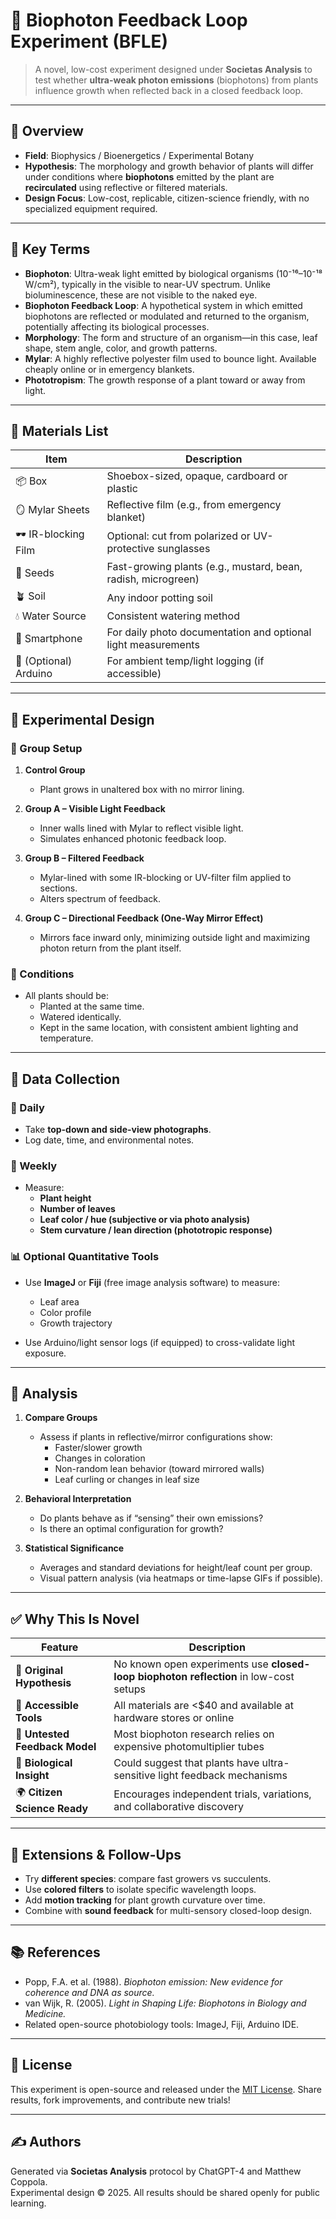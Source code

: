 
# 🌱 Biophoton Feedback Loop Experiment (BFLE)

> A novel, low-cost experiment designed under **Societas Analysis** to test whether **ultra-weak photon emissions** (biophotons) from plants influence growth when reflected back in a closed feedback loop.

---

## 🧠 Overview

- **Field**: Biophysics / Bioenergetics / Experimental Botany  
- **Hypothesis**: The morphology and growth behavior of plants will differ under conditions where **biophotons** emitted by the plant are **recirculated** using reflective or filtered materials.  
- **Design Focus**: Low-cost, replicable, citizen-science friendly, with no specialized equipment required.

---

## 🔑 Key Terms

- **Biophoton**: Ultra-weak light emitted by biological organisms (10⁻¹⁶–10⁻¹⁸ W/cm²), typically in the visible to near-UV spectrum. Unlike bioluminescence, these are not visible to the naked eye.
- **Biophoton Feedback Loop**: A hypothetical system in which emitted biophotons are reflected or modulated and returned to the organism, potentially affecting its biological processes.
- **Morphology**: The form and structure of an organism—in this case, leaf shape, stem angle, color, and growth patterns.
- **Mylar**: A highly reflective polyester film used to bounce light. Available cheaply online or in emergency blankets.
- **Phototropism**: The growth response of a plant toward or away from light.

---

## 🧪 Materials List

| Item                       | Description                                                  |
|----------------------------|--------------------------------------------------------------|
| 📦 Box                     | Shoebox-sized, opaque, cardboard or plastic                  |
| 🪞 Mylar Sheets             | Reflective film (e.g., from emergency blanket)               |
| 🕶️ IR-blocking Film         | Optional: cut from polarized or UV-protective sunglasses     |
| 🌱 Seeds                   | Fast-growing plants (e.g., mustard, bean, radish, microgreen)|
| 🪴 Soil                    | Any indoor potting soil                                      |
| 💧 Water Source            | Consistent watering method                                   |
| 📱 Smartphone              | For daily photo documentation and optional light measurements|
| 🧰 (Optional) Arduino      | For ambient temp/light logging (if accessible)               |

---

## 🧭 Experimental Design

### 🧬 Group Setup

1. **Control Group**  
   - Plant grows in unaltered box with no mirror lining.

2. **Group A – Visible Light Feedback**  
   - Inner walls lined with Mylar to reflect visible light.
   - Simulates enhanced photonic feedback loop.

3. **Group B – Filtered Feedback**  
   - Mylar-lined with some IR-blocking or UV-filter film applied to sections.
   - Alters spectrum of feedback.

4. **Group C – Directional Feedback (One-Way Mirror Effect)**  
   - Mirrors face inward only, minimizing outside light and maximizing photon return from the plant itself.

### 🌿 Conditions

- All plants should be:
  - Planted at the same time.
  - Watered identically.
  - Kept in the same location, with consistent ambient lighting and temperature.

---

## 📏 Data Collection

### 📸 Daily

- Take **top-down and side-view photographs**.
- Log date, time, and environmental notes.

### 📐 Weekly

- Measure:
  - **Plant height**
  - **Number of leaves**
  - **Leaf color / hue (subjective or via photo analysis)**
  - **Stem curvature / lean direction (phototropic response)**

### 📊 Optional Quantitative Tools

- Use **ImageJ** or **Fiji** (free image analysis software) to measure:
  - Leaf area
  - Color profile
  - Growth trajectory

- Use Arduino/light sensor logs (if equipped) to cross-validate light exposure.

---

## 🧠 Analysis

1. **Compare Groups**  
   - Assess if plants in reflective/mirror configurations show:
     - Faster/slower growth
     - Changes in coloration
     - Non-random lean behavior (toward mirrored walls)
     - Leaf curling or changes in leaf size

2. **Behavioral Interpretation**  
   - Do plants behave as if “sensing” their own emissions?
   - Is there an optimal configuration for growth?

3. **Statistical Significance**  
   - Averages and standard deviations for height/leaf count per group.
   - Visual pattern analysis (via heatmaps or time-lapse GIFs if possible).

---

## ✅ Why This Is Novel

| Feature                        | Description                                                                 |
|--------------------------------|-----------------------------------------------------------------------------|
| 🔬 **Original Hypothesis**     | No known open experiments use **closed-loop biophoton reflection** in low-cost setups |
| 🧪 **Accessible Tools**         | All materials are <$40 and available at hardware stores or online          |
| 🧠 **Untested Feedback Model** | Most biophoton research relies on expensive photomultiplier tubes          |
| 🧬 **Biological Insight**      | Could suggest that plants have ultra-sensitive light feedback mechanisms   |
| 🌍 **Citizen Science Ready**   | Encourages independent trials, variations, and collaborative discovery     |

---

## 🔄 Extensions & Follow-Ups

- Try **different species**: compare fast growers vs succulents.
- Use **colored filters** to isolate specific wavelength loops.
- Add **motion tracking** for plant growth curvature over time.
- Combine with **sound feedback** for multi-sensory closed-loop design.

---

## 📚 References

- Popp, F.A. et al. (1988). *Biophoton emission: New evidence for coherence and DNA as source.*
- van Wijk, R. (2005). *Light in Shaping Life: Biophotons in Biology and Medicine.*
- Related open-source photobiology tools: ImageJ, Fiji, Arduino IDE.

---

## 🧰 License

This experiment is open-source and released under the [MIT License](LICENSE). Share results, fork improvements, and contribute new trials!

---

## ✍️ Authors

Generated via **Societas Analysis** protocol by ChatGPT-4 and Matthew Coppola.  
Experimental design © 2025. All results should be shared openly for public learning.
